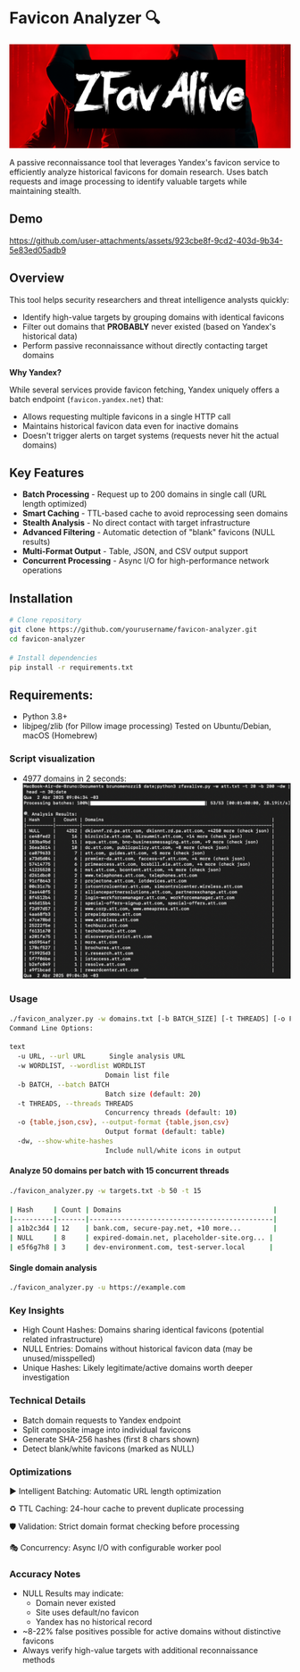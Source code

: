 # Favicon Analyzer 🔍
![logo.png](logo.png)

A passive reconnaissance tool that leverages Yandex's favicon service to efficiently analyze historical favicons for domain research. Uses batch requests and image processing to identify valuable targets while maintaining stealth.

## Demo


https://github.com/user-attachments/assets/923cbe8f-9cd2-403d-9b34-5e83ed05adb9


## Overview

This tool helps security researchers and threat intelligence analysts quickly:
- Identify high-value targets by grouping domains with identical favicons
- Filter out domains that **PROBABLY** never existed (based on Yandex's historical data)
- Perform passive reconnaissance without directly contacting target domains

**Why Yandex?** 

While several services provide favicon fetching, Yandex uniquely offers a batch endpoint (`favicon.yandex.net`) that:
- Allows requesting multiple favicons in a single HTTP call
- Maintains historical favicon data even for inactive domains
- Doesn't trigger alerts on target systems (requests never hit the actual domains)

## Key Features

- **Batch Processing** - Request up to 200 domains in single call (URL length optimized)
- **Smart Caching** - TTL-based cache to avoid reprocessing seen domains
- **Stealth Analysis** - No direct contact with target infrastructure
- **Advanced Filtering** - Automatic detection of "blank" favicons (NULL results)
- **Multi-Format Output** - Table, JSON, and CSV output support
- **Concurrent Processing** - Async I/O for high-performance network operations

## Installation

```bash
# Clone repository
git clone https://github.com/yourusername/favicon-analyzer.git
cd favicon-analyzer

# Install dependencies
pip install -r requirements.txt
```

## Requirements:

- Python 3.8+
- libjpeg/zlib (for Pillow image processing)
Tested on Ubuntu/Debian, macOS (Homebrew)

### Script visualization
- 4977 domains in 2 seconds:
![usage.png](usage.png)

### Usage

```bash
./favicon_analyzer.py -w domains.txt [-b BATCH_SIZE] [-t THREADS] [-o FORMAT]
Command Line Options:

text
  -u URL, --url URL      Single analysis URL
  -w WORDLIST, --wordlist WORDLIST
                        Domain list file
  -b BATCH, --batch BATCH
                        Batch size (default: 20)
  -t THREADS, --threads THREADS
                        Concurrency threads (default: 10)
  -o {table,json,csv}, --output-format {table,json,csv}
                        Output format (default: table)
  -dw, --show-white-hashes
                        Include null/white icons in output
```

#### Analyze 50 domains per batch with 15 concurrent threads
```bash
./favicon_analyzer.py -w targets.txt -b 50 -t 15

| Hash     | Count | Domains                                      |
|----------|-------|----------------------------------------------|
| a1b2c3d4 | 12    | bank.com, secure-pay.net, +10 more...        |
| NULL     | 8     | expired-domain.net, placeholder-site.org... |
| e5f6g7h8 | 3     | dev-environment.com, test-server.local      |
```


#### Single domain analysis
```bash
./favicon_analyzer.py -u https://example.com
```

### Key Insights

- High Count Hashes: Domains sharing identical favicons (potential related infrastructure)
- NULL Entries: Domains without historical favicon data (may be unused/misspelled)
- Unique Hashes: Likely legitimate/active domains worth deeper investigation

### Technical Details

- Batch domain requests to Yandex endpoint
- Split composite image into individual favicons
- Generate SHA-256 hashes (first 8 chars shown)
- Detect blank/white favicons (marked as NULL)

### Optimizations

▶️ Intelligent Batching: Automatic URL length optimization

♻️ TTL Caching: 24-hour cache to prevent duplicate processing

🛡️ Validation: Strict domain format checking before processing

🎭 Concurrency: Async I/O with configurable worker pool

### Accuracy Notes
- NULL Results may indicate:
  - Domain never existed
  - Site uses default/no favicon
  - Yandex has no historical record
- ~8-22% false positives possible for active domains without distinctive favicons
- Always verify high-value targets with additional reconnaissance methods

